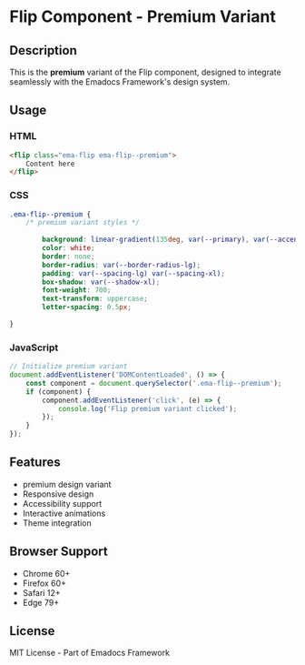 # Flip Component - Premium Variant

## Description
This is the **premium** variant of the Flip component, designed to integrate seamlessly with the Emadocs Framework's design system.

## Usage

### HTML
```html
<flip class="ema-flip ema-flip--premium">
    Content here
</flip>
```

### CSS
```css
.ema-flip--premium {
    /* premium variant styles */
    
        background: linear-gradient(135deg, var(--primary), var(--accent));
        color: white;
        border: none;
        border-radius: var(--border-radius-lg);
        padding: var(--spacing-lg) var(--spacing-xl);
        box-shadow: var(--shadow-xl);
        font-weight: 700;
        text-transform: uppercase;
        letter-spacing: 0.5px;
    
}
```

### JavaScript
```javascript
// Initialize premium variant
document.addEventListener('DOMContentLoaded', () => {
    const component = document.querySelector('.ema-flip--premium');
    if (component) {
        component.addEventListener('click', (e) => {
            console.log('Flip premium variant clicked');
        });
    }
});
```

## Features
- premium design variant
- Responsive design
- Accessibility support
- Interactive animations
- Theme integration

## Browser Support
- Chrome 60+
- Firefox 60+
- Safari 12+
- Edge 79+

## License
MIT License - Part of Emadocs Framework
